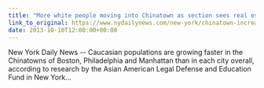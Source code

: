 ```yaml
---
title: "More white people moving into Chinatown as section sees real estate prices rise: study"
link_to_original: https://www.nydailynews.com/new-york/chinatown-increasingly-white-wealthy-study-article-1.1481430#ixzz2hJzHAGzj)  
date: 2013-10-10T12:00:00+00:00
---
```

  
New York Daily News -- Caucasian populations are growing faster in the Chinatowns of Boston, Philadelphia and Manhattan than in each city overall, according to research by the Asian American Legal Defense and Education Fund in New York...



